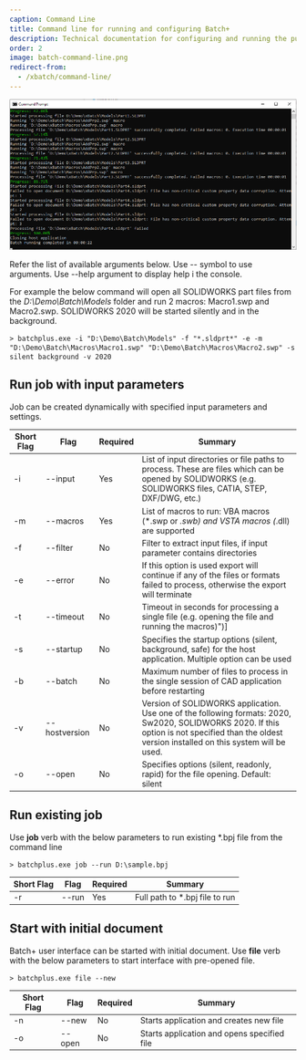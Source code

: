 ```yaml
---
caption: Command Line
title: Command line for running and configuring Batch+
description: Technical documentation for configuring and running the publishing job of Batch+ using command line
order: 2
image: batch-command-line.png
redirect-from:
  - /xbatch/command-line/
---
```

![Command line output of Batch+](batch-command-line.png)

Refer the list of available arguments below. Use -- symbol to use arguments. Use --help argument to display help i the console.

For example the below command will open all SOLIDWORKS part files from the *D:\Demo\Batch\Models* folder and run 2 macros: Macro1.swp and Macro2.swp. SOLIDWORKS 2020 will be started silently and in the background.

~~~
> batchplus.exe -i "D:\Demo\Batch\Models" -f "*.sldprt*" -e -m "D:\Demo\Batch\Macros\Macro1.swp" "D:\Demo\Batch\Macros\Macro2.swp" -s silent background -v 2020
~~~

## Run job with input parameters

Job can be created dynamically with specified input parameters and settings.

| Short Flag  | Flag  |Required   | Summary  |
|---|---|---|---|
| -i  | --input  |Yes   | List of input directories or file paths to process. These are files which can be opened by SOLIDWORKS (e.g. SOLIDWORKS files, CATIA, STEP, DXF/DWG, etc.)  |
| -m  | --macros  |Yes   | List of macros to run: VBA macros (*.swp or *.swb) and VSTA macros (*.dll) are supported  |
| -f  | --filter  | No  |  Filter to extract input files, if input parameter contains directories |
| -e  |  --error | No  | If this option is used export will continue if any of the files or formats failed to process, otherwise the export will terminate  |
| -t  |  --timeout | No  | Timeout in seconds for processing a single file (e.g. opening the file and running the macros)")] |
| -s  |  --startup | No  | Specifies the startup options (silent, background, safe) for the host application. Multiple option can be used |
| -b  |  --batch|No|Maximum number of files to process in the single session of CAD application before restarting
| -v  |  --hostversion | No  | Version of SOLIDWORKS application. Use one of the following formats: 2020, Sw2020, SOLIDWORKS 2020. If this option is not specified than the oldest version installed on this system will be used. |
| -o  |  --open | No  | Specifies options (silent, readonly, rapid) for the file opening. Default: silent |

## Run existing job

Use **job** verb with the below parameters to run existing *.bpj file from the command line

~~~
> batchplus.exe job --run D:\sample.bpj
~~~

| Short Flag  | Flag  |Required   | Summary  |
|---|---|---|---|
| -r  |  --run | Yes  | Full path to *.bpj file to run

## Start with initial document

Batch+ user interface can be started with initial document. Use **file** verb with the below parameters to start interface with pre-opened file.

~~~
> batchplus.exe file --new
~~~

| Short Flag  | Flag  |Required   | Summary  |
|---|---|---|---|
| -n  |  --new | No  | Starts application and creates new file
| -o  |  --open | No  | Starts application and opens specified file